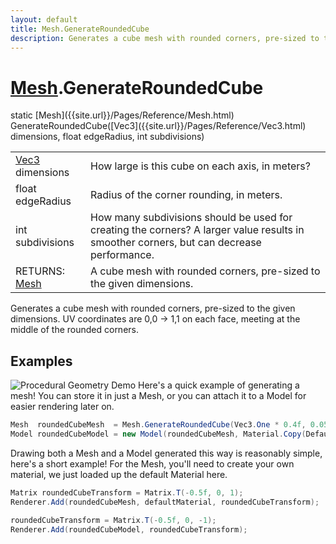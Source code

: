 ```yaml
---
layout: default
title: Mesh.GenerateRoundedCube
description: Generates a cube mesh with rounded corners, pre-sized to the given dimensions. UV coordinates are 0,0 -> 1,1 on each face, meeting at the middle of the rounded corners.
---
```

# [Mesh]({{site.url}}/Pages/Reference/Mesh.html).GenerateRoundedCube

<div class='signature' markdown='1'>
static [Mesh]({{site.url}}/Pages/Reference/Mesh.html) GenerateRoundedCube([Vec3]({{site.url}}/Pages/Reference/Vec3.html) dimensions, float edgeRadius, int subdivisions)
</div>

|  |  |
|--|--|
|[Vec3]({{site.url}}/Pages/Reference/Vec3.html) dimensions|How large is this cube on each axis, in meters?|
|float edgeRadius|Radius of the corner rounding, in meters.|
|int subdivisions|How many subdivisions should be used for creating the corners?              A larger value results in smoother corners, but can decrease performance.|
|RETURNS: [Mesh]({{site.url}}/Pages/Reference/Mesh.html)|A cube mesh with rounded corners, pre-sized to the given dimensions.|

Generates a cube mesh with rounded corners, pre-sized to the given
dimensions. UV coordinates are 0,0 -> 1,1 on each face, meeting at the middle of the rounded
corners.




## Examples

![Procedural Geometry Demo]({{site.url}}/img/screenshots/ProceduralGeometry.jpg)
Here's a quick example of generating a mesh! You can store it in just a
Mesh, or you can attach it to a Model for easier rendering later on.
```csharp
Mesh  roundedCubeMesh  = Mesh.GenerateRoundedCube(Vec3.One * 0.4f, 0.05f);
Model roundedCubeModel = new Model(roundedCubeMesh, Material.Copy(DefaultIds.material));
```
Drawing both a Mesh and a Model generated this way is reasonably simple,
here's a short example! For the Mesh, you'll need to create your own material,
we just loaded up the default Material here.
```csharp
Matrix roundedCubeTransform = Matrix.T(-0.5f, 0, 1);
Renderer.Add(roundedCubeMesh, defaultMaterial, roundedCubeTransform);

roundedCubeTransform = Matrix.T(-0.5f, 0, -1);
Renderer.Add(roundedCubeModel, roundedCubeTransform);
```

